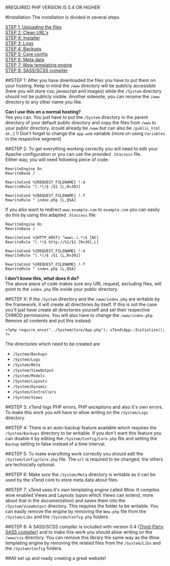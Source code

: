 #REQUIRED PHP VERSION IS 5.4 OR HIGHER

#Installation
The installation is divided in several steps

[STEP 1: Uploading the files](#step-1)  
[STEP 2: Clean URL's](#step-2)  
[STEP X: Installer](#step-x)  
[STEP 3: Logs](#step-3)  
[STEP 4: Backups](#step-4)  
[STEP 5: Core config](#step-5)  
[STEP 6: Meta data](#step-6)  
[STEP 7: Wow templating engine](#step-7)  
[STEP 8: SASS/SCSS compiler](#step-8)  

##STEP 1:
After you have downloaded the files you have to put them on your hosting. Keep in mind the `/www` directory will be publicly accessible (here you will store css, javascript and images) while the `/System` directory should not be publicly visible. Another sidenote, you can rename the `/www` directory to any other name you like.

**Can I use this on a normal hosting?**  
Yes you can. You just have to put the `/System` directory in the parent directory of your default public directory and copy the files from `/www` to your public directory. (could already be `/www` but can also be `/public_html` or...)
!! Don't forget to change the `app.web` variable (more on using `Variables` in the respective segment)

##STEP 2:
To get everything working correctly you will need to edit your Apache configuration or you can use the provided `.htaccess` file.  
Either way, you will need following piece of code:
```
RewriteEngine On
RewriteBase /

RewriteCond %{REQUEST_FILENAME} !-d
RewriteRule ^(.*)/$ /$1 [L,R=301]

RewriteCond %{REQUEST_FILENAME} !-f
RewriteRule ^ index.php [L,QSA]
```

If you also want to redirect `www.example.com` to `example.com` you can easily do this by using this adapted `.htaccess` file:
```
RewriteEngine On
RewriteBase /

RewriteCond %{HTTP_HOST} ^www\.(.*)$ [NC]
RewriteRule ^(.*)$ http://%1/$1 [R=301,L]

RewriteCond %{REQUEST_FILENAME} !-d
RewriteRule ^(.*)/$ /$1 [L,R=301]

RewriteCond %{REQUEST_FILENAME} !-f
RewriteRule ^ index.php [L,QSA]
```


**I don't know this, what does it do?**  
The above piece of code makes sure any URL request, excluding files, will point to the `index.php` file inside your public directory.

##STEP X:
If the `/System` directory and the `/www/index.php` are writable by the framework, it will create all directories by itself. If this is not the case you'll just have create all directories yourself and set their respective CHMOD permissions. You will also have to change the `/www/index.php`. Remove all contents and put this instead:
```
<?php require_once("../System/Core/App.php"); xTend\App::Initialize(); ?>
```
The directories which need to be created are
* `/System/Backups`
* `/System/Logs`
* `/System/Meta`
* `/System/ViewOutput`
* `/System/Models`
* `/System/Layouts`
* `/System/Dynamic`
* `/System/Controllers`
* `/System/Views`

##STEP 3:
xTend logs PHP errors, PHP exceptions and also it's own errors. To make this work you will have to allow writing on the `/System/Logs` directory.

##STEP 4:
There is an auto-backup feature available which requires the `/System/Backups` directory to be writable. If you don't want this feature you can disable it by editing the `/System/Config/Core.php` file and setting the `Backup` setting to false instead of a time interval.

##STEP 5:
To make everything work correctly you should edit the `/System/Config/Core.php` file. The `url` is required to be changed, the others are technically optional.

##STEP 6:
Make sure the `/System/Meta` directory is writable as it can be used by the xTend core to store meta data about files.

##STEP 7:
xTend uses it's own templating engine called Wow. It compiles wow enabled Views and Layouts (upon which Views can extend, more about that in the documentation) and saves them into the `/System/ViewOutput` directory. This requires the folder to be writable. You can easily remove the engine by removing the `Wow.php` file from the `/System/Libs` and the `/System/Config.php` folders.

##STEP 8:
A SASS/SCSS compiler is included with version 0.4 ([Third-Party SASS compiler](http://leafo.net/scssphp/)) and to make this work you should allow writing on the `/www/css` directory. You can remove this library the same way as the Wow templating engine by removing the related files from the `/System/Libs` and the `/System/Config` folders.

##All set up and ready creating a great website!
